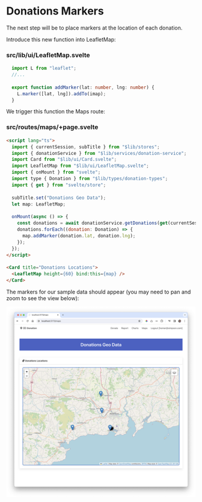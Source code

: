 # Donations Markers

The next step will be to place markers at the location of each donation.

Introduce this new function into LeafletMap:

### src/lib/ui/LeafletMap.svelte

~~~typescript
  import L from "leaflet";
  //...

  export function addMarker(lat: number, lng: number) {
    L.marker([lat, lng]).addTo(imap);
  }
~~~

We trigger this function the Maps route:

### src/routes/maps/+page.svelte

~~~html
<script lang="ts">
  import { currentSession, subTitle } from "$lib/stores";
  import { donationService } from "$lib/services/donation-service";
  import Card from "$lib/ui/Card.svelte";
  import LeafletMap from "$lib/ui/LeafletMap.svelte";
  import { onMount } from "svelte";
  import type { Donation } from "$lib/types/donation-types";
  import { get } from "svelte/store";

  subTitle.set("Donations Geo Data");
  let map: LeafletMap;

  onMount(async () => {
    const donations = await donationService.getDonations(get(currentSession));
    donations.forEach((donation: Donation) => {
      map.addMarker(donation.lat, donation.lng);
    });
  });
</script>

<Card title="Donations Locations">
  <LeafletMap height={60} bind:this={map} />
</Card>
~~~

The markers for our sample data should appear (you may need to pan and zoom to see the view below):

![](img/25.png)
